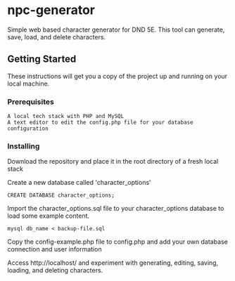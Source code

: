 # npc-generator
Simple web based character generator for DND 5E. This tool can generate, save, load, and delete characters.

## Getting Started

These instructions will get you a copy of the project up and running on your local machine.

### Prerequisites

```
A local tech stack with PHP and MySQL
A text editor to edit the config.php file for your database configuration
```

### Installing

Download the repository and place it in the root directory of a fresh local stack

Create a new database called 'character_options'

```
CREATE DATABASE character_options;
```

Import the character_options.sql file to your character_options database to load some example content.

```
mysql db_name < backup-file.sql
```

Copy the config-example.php file to config.php and add your own database connection and user information

Access http://localhost/ and experiment with generating, editing, saving, loading, and deleting characters.
